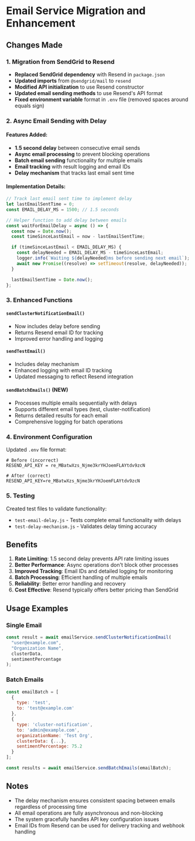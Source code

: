 # Email Service Migration and Enhancement

## Changes Made

### 1. Migration from SendGrid to Resend

- **Replaced SendGrid dependency** with Resend in `package.json`
- **Updated imports** from `@sendgrid/mail` to `resend`
- **Modified API initialization** to use Resend constructor
- **Updated email sending methods** to use Resend's API format
- **Fixed environment variable** format in `.env` file (removed spaces around equals sign)

### 2. Async Email Sending with Delay

#### Features Added:

- **1.5 second delay** between consecutive email sends
- **Async email processing** to prevent blocking operations
- **Batch email sending** functionality for multiple emails
- **Email tracking** with result logging and email IDs
- **Delay mechanism** that tracks last email sent time

#### Implementation Details:

```javascript
// Track last email sent time to implement delay
let lastEmailSentTime = 0;
const EMAIL_DELAY_MS = 1500; // 1.5 seconds

// Helper function to add delay between emails
const waitForEmailDelay = async () => {
  const now = Date.now();
  const timeSinceLastEmail = now - lastEmailSentTime;

  if (timeSinceLastEmail < EMAIL_DELAY_MS) {
    const delayNeeded = EMAIL_DELAY_MS - timeSinceLastEmail;
    logger.info(`Waiting ${delayNeeded}ms before sending next email`);
    await new Promise((resolve) => setTimeout(resolve, delayNeeded));
  }

  lastEmailSentTime = Date.now();
};
```

### 3. Enhanced Functions

#### `sendClusterNotificationEmail()`

- Now includes delay before sending
- Returns Resend email ID for tracking
- Improved error handling and logging

#### `sendTestEmail()`

- Includes delay mechanism
- Enhanced logging with email ID tracking
- Updated messaging to reflect Resend integration

#### `sendBatchEmails()` (NEW)

- Processes multiple emails sequentially with delays
- Supports different email types (test, cluster-notification)
- Returns detailed results for each email
- Comprehensive logging for batch operations

### 4. Environment Configuration

Updated `.env` file format:

```env
# Before (incorrect)
RESEND_API_KEY = re_MBatwXzs_Njme3krYHJoemFLAYtdv9zcN

# After (correct)
RESEND_API_KEY=re_MBatwXzs_Njme3krYHJoemFLAYtdv9zcN
```

### 5. Testing

Created test files to validate functionality:

- `test-email-delay.js` - Tests complete email functionality with delays
- `test-delay-mechanism.js` - Validates delay timing accuracy

## Benefits

1. **Rate Limiting**: 1.5 second delay prevents API rate limiting issues
2. **Better Performance**: Async operations don't block other processes
3. **Improved Tracking**: Email IDs and detailed logging for monitoring
4. **Batch Processing**: Efficient handling of multiple emails
5. **Reliability**: Better error handling and recovery
6. **Cost Effective**: Resend typically offers better pricing than SendGrid

## Usage Examples

### Single Email

```javascript
const result = await emailService.sendClusterNotificationEmail(
  "user@example.com",
  "Organization Name",
  clusterData,
  sentimentPercentage
);
```

### Batch Emails

```javascript
const emailBatch = [
  {
    type: 'test',
    to: 'test@example.com'
  },
  {
    type: 'cluster-notification',
    to: 'admin@example.com',
    organizationName: 'Test Org',
    clusterData: {...},
    sentimentPercentage: 75.2
  }
];

const results = await emailService.sendBatchEmails(emailBatch);
```

## Notes

- The delay mechanism ensures consistent spacing between emails regardless of processing time
- All email operations are fully asynchronous and non-blocking
- The system gracefully handles API key configuration issues
- Email IDs from Resend can be used for delivery tracking and webhook handling
